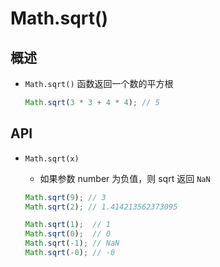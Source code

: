 # Math.sqrt()

## 概述

+ `Math.sqrt()` 函数返回一个数的平方根

  ```js
  Math.sqrt(3 * 3 + 4 * 4); // 5


  ```

## API

+ `Math.sqrt(x)`

  + 如果参数 number 为负值，则 sqrt 返回 `NaN`

  ```js
  Math.sqrt(9); // 3
  Math.sqrt(2); // 1.414213562373095

  Math.sqrt(1);  // 1
  Math.sqrt(0);  // 0
  Math.sqrt(-1); // NaN
  Math.sqrt(-0); // -0
  ```
